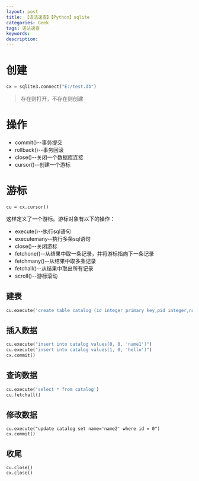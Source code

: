 ```yaml
---
layout: post
title: 【语法速查】【Python】sqlite
categories: Geek
tags: 语法速查
keywords:
description:
---
```



# 创建
```py
cx = sqlite3.connect("E:/test.db")
```
>存在则打开，不存在则创建

# 操作

- commit()--事务提交
- rollback()--事务回滚
- close()--关闭一个数据库连接
- cursor()--创建一个游标

# 游标
```
cu = cx.cursor()
```
这样定义了一个游标。游标对象有以下的操作：

- execute()--执行sql语句
- executemany--执行多条sql语句
- close()--关闭游标
- fetchone()--从结果中取一条记录，并将游标指向下一条记录
- fetchmany()--从结果中取多条记录
- fetchall()--从结果中取出所有记录
- scroll()--游标滚动

## 建表

```py
cu.execute('create table catalog (id integer primary key,pid integer,name varchar(10) UNIQUE)')
```

## 插入数据

```py
cu.execute("insert into catalog values(0, 0, 'name1')")
cu.execute("insert into catalog values(1, 0, 'hello')")
cx.commit()
```

## 查询数据
```py
cu.execute('select * from catalog')
cu.fetchall()
```

## 修改数据
```
cu.execute("update catalog set name='name2' where id = 0")
cx.commit()
```

## 收尾
```
cu.close()
cx.close()
```
